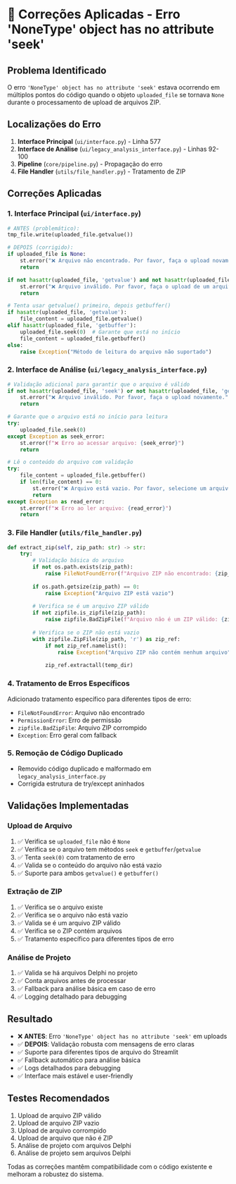# 🔧 Correções Aplicadas - Erro 'NoneType' object has no attribute 'seek'

## Problema Identificado
O erro `'NoneType' object has no attribute 'seek'` estava ocorrendo em múltiplos pontos do código quando o objeto `uploaded_file` se tornava `None` durante o processamento de upload de arquivos ZIP.

## Localizações do Erro
1. **Interface Principal** (`ui/interface.py`) - Linha 577
2. **Interface de Análise** (`ui/legacy_analysis_interface.py`) - Linhas 92-100
3. **Pipeline** (`core/pipeline.py`) - Propagação do erro
4. **File Handler** (`utils/file_handler.py`) - Tratamento de ZIP

## Correções Aplicadas

### 1. Interface Principal (`ui/interface.py`)
```python
# ANTES (problemático):
tmp_file.write(uploaded_file.getvalue())

# DEPOIS (corrigido):
if uploaded_file is None:
    st.error("❌ Arquivo não encontrado. Por favor, faça o upload novamente.")
    return

if not hasattr(uploaded_file, 'getvalue') and not hasattr(uploaded_file, 'getbuffer'):
    st.error("❌ Arquivo inválido. Por favor, faça o upload de um arquivo ZIP válido.")
    return

# Tenta usar getvalue() primeiro, depois getbuffer()
if hasattr(uploaded_file, 'getvalue'):
    file_content = uploaded_file.getvalue()
elif hasattr(uploaded_file, 'getbuffer'):
    uploaded_file.seek(0)  # Garante que está no início
    file_content = uploaded_file.getbuffer()
else:
    raise Exception("Método de leitura do arquivo não suportado")
```

### 2. Interface de Análise (`ui/legacy_analysis_interface.py`)
```python
# Validação adicional para garantir que o arquivo é válido
if not hasattr(uploaded_file, 'seek') or not hasattr(uploaded_file, 'getbuffer'):
    st.error("❌ Arquivo inválido. Por favor, faça o upload novamente.")
    return

# Garante que o arquivo está no início para leitura
try:
    uploaded_file.seek(0)
except Exception as seek_error:
    st.error(f"❌ Erro ao acessar arquivo: {seek_error}")
    return

# Lê o conteúdo do arquivo com validação
try:
    file_content = uploaded_file.getbuffer()
    if len(file_content) == 0:
        st.error("❌ Arquivo está vazio. Por favor, selecione um arquivo válido.")
        return
except Exception as read_error:
    st.error(f"❌ Erro ao ler arquivo: {read_error}")
    return
```

### 3. File Handler (`utils/file_handler.py`)
```python
def extract_zip(self, zip_path: str) -> str:
    try:
        # Validação básica do arquivo
        if not os.path.exists(zip_path):
            raise FileNotFoundError(f"Arquivo ZIP não encontrado: {zip_path}")
        
        if os.path.getsize(zip_path) == 0:
            raise Exception("Arquivo ZIP está vazio")
        
        # Verifica se é um arquivo ZIP válido
        if not zipfile.is_zipfile(zip_path):
            raise zipfile.BadZipFile(f"Arquivo não é um ZIP válido: {zip_path}")
        
        # Verifica se o ZIP não está vazio
        with zipfile.ZipFile(zip_path, 'r') as zip_ref:
            if not zip_ref.namelist():
                raise Exception("Arquivo ZIP não contém nenhum arquivo")
            
            zip_ref.extractall(temp_dir)
```

### 4. Tratamento de Erros Específicos
Adicionado tratamento específico para diferentes tipos de erro:
- `FileNotFoundError`: Arquivo não encontrado
- `PermissionError`: Erro de permissão
- `zipfile.BadZipFile`: Arquivo ZIP corrompido
- `Exception`: Erro geral com fallback

### 5. Remoção de Código Duplicado
- Removido código duplicado e malformado em `legacy_analysis_interface.py`
- Corrigida estrutura de try/except aninhados

## Validações Implementadas

### Upload de Arquivo
1. ✅ Verifica se `uploaded_file` não é `None`
2. ✅ Verifica se o arquivo tem métodos `seek` e `getbuffer`/`getvalue`
3. ✅ Tenta `seek(0)` com tratamento de erro
4. ✅ Valida se o conteúdo do arquivo não está vazio
5. ✅ Suporte para ambos `getvalue()` e `getbuffer()`

### Extração de ZIP
1. ✅ Verifica se o arquivo existe
2. ✅ Verifica se o arquivo não está vazio
3. ✅ Valida se é um arquivo ZIP válido
4. ✅ Verifica se o ZIP contém arquivos
5. ✅ Tratamento específico para diferentes tipos de erro

### Análise de Projeto
1. ✅ Valida se há arquivos Delphi no projeto
2. ✅ Conta arquivos antes de processar
3. ✅ Fallback para análise básica em caso de erro
4. ✅ Logging detalhado para debugging

## Resultado
- ❌ **ANTES**: Erro `'NoneType' object has no attribute 'seek'` em uploads
- ✅ **DEPOIS**: Validação robusta com mensagens de erro claras
- ✅ Suporte para diferentes tipos de arquivo do Streamlit
- ✅ Fallback automático para análise básica
- ✅ Logs detalhados para debugging
- ✅ Interface mais estável e user-friendly

## Testes Recomendados
1. Upload de arquivo ZIP válido
2. Upload de arquivo ZIP vazio
3. Upload de arquivo corrompido
4. Upload de arquivo que não é ZIP
5. Análise de projeto com arquivos Delphi
6. Análise de projeto sem arquivos Delphi

Todas as correções mantêm compatibilidade com o código existente e melhoram a robustez do sistema.
